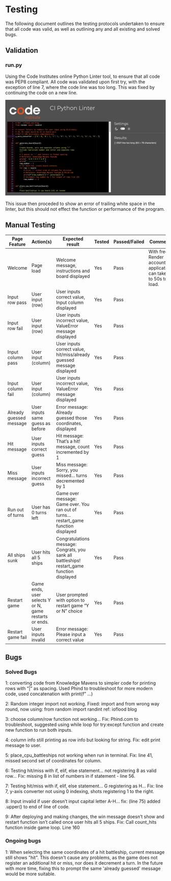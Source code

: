 # Testing 

The following document outlines the testing protocols undertaken to ensure that all code was valid, as well as outlining any and all existing and solved bugs.

## Validation

### run.py 

Using the Code Institutes online Python Linter tool, to ensure that all code was PEP8 compliant. All code was validated upon first try, with the exception of line 7, where the code line was too long. This was fixed by continuing the code on a new line.

![Line 7 validation](https://github.com/LcodeM/battle-ships/blob/main/documentation/validation_linter.png)

This issue then proceded to show an error of trailing white space in the linter, but this should not effect the function or performance of the program. 

## Manual Testing

|Page Feature           |Action(s)                                             |Expected result                                                                             |Tested|Passed/Failed|Comments                                                          |
|-----------------------|------------------------------------------------------|--------------------------------------------------------------------------------------------|------|-------------|------------------------------------------------------------------|
|Welcome                |Page load                                             |Welcome message, instructions and board displayed                                           |Yes   |Pass         |With free Render account, applications can take up to 50s to load.|
|Input row pass         |User input (row)                                      |User inputs correct value, Input column displayed                                           |Yes   |Pass         |                                                                  |
|Input row fail         |User input (row)                                      |User inputs incorrect value, ValueError message displayed                                   |Yes   |Pass         |                                                                  |
|Input column pass      |User input (column)                                   |User inputs correct value, hit/miss/already guessed message displayed                       |Yes   |Pass         |                                                                  |
|Input column fail      |User input (column)                                   |User inputs incorrect value, ValueError message displayed                                   |Yes   |Pass         |                                                                  |
|Already guessed message|User inputs same guess as before                      |Error message: Already guessed those coordinates, displayed                                 |Yes   |Pass         |                                                                  |
|Hit message            |User inputs correct guess                             |Hit message: That’s a hit! message, count incremented by 1                                  |Yes   |Pass         |                                                                  |
|Miss message           |User inputs incorrect guess                           |Miss message: Sorry, you missed… turns decremented by 1                                     |Yes   |Pass         |                                                                  |
|Run out of turns       |User has 0 turns left                                 |Game over message: Game over. You ran out of turns… restart_game function displayed         |Yes   |Pass         |                                                                  |
|All ships sunk         |User hits all 5 ships                                 |Congratulations message: Congrats, you sank all battleships! restart_game function displayed|Yes   |Pass         |                                                                  |
|Restart game           |Game ends, user selects Y or N, game restarts or ends.|User prompted with option to restart game “Y or N” choice                                   |Yes   |Pass         |                                                                  |
|Restart game fail      |User inputs invalid                                   |Error message: Please input a correct value                                                 |Yes   |Pass         |                                                                  |

## Bugs

### Solved Bugs

1: converting code from Knowledge Mavens to simpler code for printing rows with “|” as spacing. Used Phind to troubleshoot for more modern code, used concatenation with print(f” …) 

2: Random integer import not working. Fixed: import and from wrong way round, now using: from random import randint 
ref: ioflood blog

3: choose column/row function not working… Fix: Phind.com to troubleshoot, suggested using while loop for try:except function and create new function to run both inputs. 

4: column info still printing as row info but looking for string. Fix: edit print message to user.

5: place_cpu_battleships not working when run in terminal. Fix: line 41, missed second set of coordinates for column.

6: Testing hit/miss with if, elif, else statement… not registering 8 as valid row… Fix: missing 8 in list of numbers in if statement - line 56.

7: Testing hit/miss with if, elif, else statement… G registering as H… Fix: line 7, y-axis converter not using 0 indexing, shots registering 1 to the right.

8: Input invalid if user doesn’t input capital letter A-H… fix: (line 75) added .upper() to end of line of code.

9: After deploying and making changes, the win message doesn’t show and restart function isn’t called once user hits all 5 ships. Fix: Call count_hits function inside game loop. Line 160

### Ongoing bugs

1: When selecting the same coordinates of a hit battleship, current message still shows "hit". This doesn't cause any problems, as the game does not register an additional hit or miss, nor does it decrement a turn. In the future with more time, fixing this to prompt the same 'already guessed' message would be more suitable. 